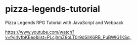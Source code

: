 # pizza-legends-tutorial

Pizza Legends RPG Tutorial with JavaScript and Webpack

https://www.youtube.com/watch?v=fyi4vfbKEeo&list=PLcjhmZ8oLT0r9dSiIK6RB_PuBWlG1KSq_
